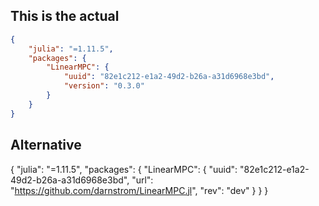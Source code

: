 ## This is the actual
```json
{
    "julia": "=1.11.5",
    "packages": {
        "LinearMPC": {
            "uuid": "82e1c212-e1a2-49d2-b26a-a31d6968e3bd", 
            "version": "0.3.0"
        }
    }
}
```
## Alternative
{
    "julia": "=1.11.5",
    "packages": {
        "LinearMPC": {
            "uuid": "82e1c212-e1a2-49d2-b26a-a31d6968e3bd", 
            "url": "https://github.com/darnstrom/LinearMPC.jl",
            "rev": "dev"
        }
    }
}
